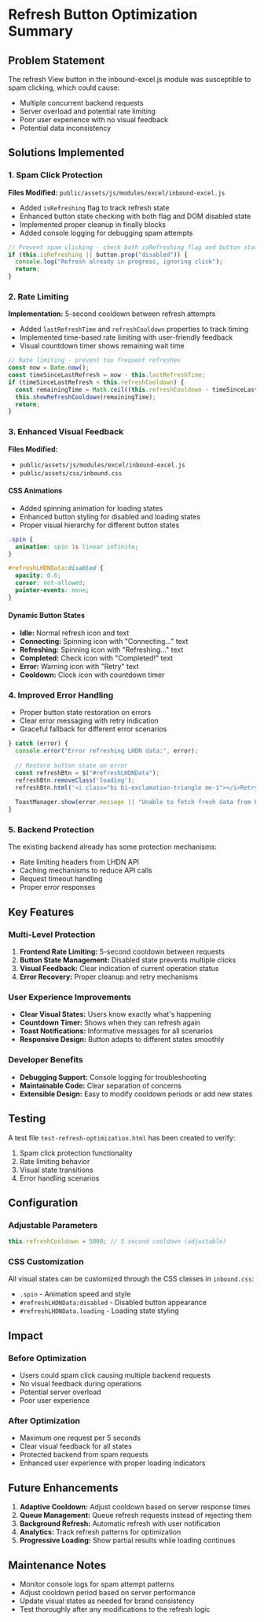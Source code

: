 # Refresh Button Optimization Summary

## Problem Statement
The refresh View button in the inbound-excel.js module was susceptible to spam clicking, which could cause:
- Multiple concurrent backend requests
- Server overload and potential rate limiting
- Poor user experience with no visual feedback
- Potential data inconsistency

## Solutions Implemented

### 1. Spam Click Protection
**Files Modified:** `public/assets/js/modules/excel/inbound-excel.js`

- Added `isRefreshing` flag to track refresh state
- Enhanced button state checking with both flag and DOM disabled state
- Implemented proper cleanup in finally blocks
- Added console logging for debugging spam attempts

```javascript
// Prevent spam clicking - check both isRefreshing flag and button state
if (this.isRefreshing || button.prop("disabled")) {
  console.log("Refresh already in progress, ignoring click");
  return;
}
```

### 2. Rate Limiting
**Implementation:** 5-second cooldown between refresh attempts

- Added `lastRefreshTime` and `refreshCooldown` properties to track timing
- Implemented time-based rate limiting with user-friendly feedback
- Visual countdown timer shows remaining wait time

```javascript
// Rate limiting - prevent too frequent refreshes
const now = Date.now();
const timeSinceLastRefresh = now - this.lastRefreshTime;
if (timeSinceLastRefresh < this.refreshCooldown) {
  const remainingTime = Math.ceil((this.refreshCooldown - timeSinceLastRefresh) / 1000);
  this.showRefreshCooldown(remainingTime);
  return;
}
```

### 3. Enhanced Visual Feedback
**Files Modified:** 
- `public/assets/js/modules/excel/inbound-excel.js`
- `public/assets/css/inbound.css`

#### CSS Animations
- Added spinning animation for loading states
- Enhanced button styling for disabled and loading states
- Proper visual hierarchy for different button states

```css
.spin {
  animation: spin 1s linear infinite;
}

#refreshLHDNData:disabled {
  opacity: 0.6;
  cursor: not-allowed;
  pointer-events: none;
}
```

#### Dynamic Button States
- **Idle:** Normal refresh icon and text
- **Connecting:** Spinning icon with "Connecting..." text
- **Refreshing:** Spinning icon with "Refreshing..." text
- **Completed:** Check icon with "Completed!" text
- **Error:** Warning icon with "Retry" text
- **Cooldown:** Clock icon with countdown timer

### 4. Improved Error Handling
- Proper button state restoration on errors
- Clear error messaging with retry indication
- Graceful fallback for different error scenarios

```javascript
} catch (error) {
  console.error("Error refreshing LHDN data:", error);
  
  // Restore button state on error
  const refreshBtn = $("#refreshLHDNData");
  refreshBtn.removeClass('loading');
  refreshBtn.html('<i class="bi bi-exclamation-triangle me-1"></i>Retry');
  
  ToastManager.show(error.message || "Unable to fetch fresh data from LHDN. Please try again.", "error");
}
```

### 5. Backend Protection
The existing backend already has some protection mechanisms:
- Rate limiting headers from LHDN API
- Caching mechanisms to reduce API calls
- Request timeout handling
- Proper error responses

## Key Features

### Multi-Level Protection
1. **Frontend Rate Limiting:** 5-second cooldown between requests
2. **Button State Management:** Disabled state prevents multiple clicks
3. **Visual Feedback:** Clear indication of current operation status
4. **Error Recovery:** Proper cleanup and retry mechanisms

### User Experience Improvements
- **Clear Visual States:** Users know exactly what's happening
- **Countdown Timer:** Shows when they can refresh again
- **Toast Notifications:** Informative messages for all scenarios
- **Responsive Design:** Button adapts to different states smoothly

### Developer Benefits
- **Debugging Support:** Console logging for troubleshooting
- **Maintainable Code:** Clear separation of concerns
- **Extensible Design:** Easy to modify cooldown periods or add new states

## Testing

A test file `test-refresh-optimization.html` has been created to verify:
1. Spam click protection functionality
2. Rate limiting behavior
3. Visual state transitions
4. Error handling scenarios

## Configuration

### Adjustable Parameters
```javascript
this.refreshCooldown = 5000; // 5 second cooldown (adjustable)
```

### CSS Customization
All visual states can be customized through the CSS classes in `inbound.css`:
- `.spin` - Animation speed and style
- `#refreshLHDNData:disabled` - Disabled button appearance
- `#refreshLHDNData.loading` - Loading state styling

## Impact

### Before Optimization
- Users could spam click causing multiple backend requests
- No visual feedback during operations
- Potential server overload
- Poor user experience

### After Optimization
- Maximum one request per 5 seconds
- Clear visual feedback for all states
- Protected backend from spam requests
- Enhanced user experience with proper loading indicators

## Future Enhancements

1. **Adaptive Cooldown:** Adjust cooldown based on server response times
2. **Queue Management:** Queue refresh requests instead of rejecting them
3. **Background Refresh:** Automatic refresh with user notification
4. **Analytics:** Track refresh patterns for optimization
5. **Progressive Loading:** Show partial results while loading continues

## Maintenance Notes

- Monitor console logs for spam attempt patterns
- Adjust cooldown period based on server performance
- Update visual states as needed for brand consistency
- Test thoroughly after any modifications to the refresh logic
